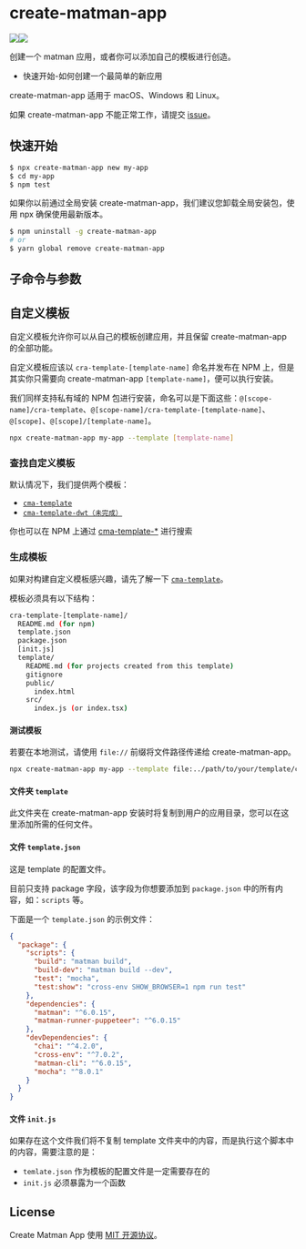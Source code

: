 # create-matman-app

![](https://img.shields.io/github/languages/top/matmanjs/create-matman-app)![](https://img.shields.io/github/license/matmanjs/create-matman-app)

创建一个 matman 应用，或者你可以添加自己的模板进行创造。

- 快速开始-如何创建一个最简单的新应用

create-matman-app 适用于 macOS、Windows 和 Linux。

如果 create-matman-app 不能正常工作，请提交 [issue](https://github.com/matmanjs/create-matman-app/issues/new)。

## 快速开始

```sh
$ npx create-matman-app new my-app
$ cd my-app
$ npm test
```

如果你以前通过全局安装 create-matman-app，我们建议您卸载全局安装包，使用 npx 确保使用最新版本。

```sh
$ npm uninstall -g create-matman-app
# or
$ yarn global remove create-matman-app
```

## 子命令与参数



## 自定义模板

自定义模板允许你可以从自己的模板创建应用，并且保留 create-matman-app 的全部功能。

自定义模板应该以 `cra-template-[template-name]` 命名并发布在 NPM 上，但是其实你只需要向 create-matman-app `[template-name]`，便可以执行安装。

我们同样支持私有域的 NPM 包进行安装，命名可以是下面这些：`@[scope-name]/cra-template`、`@[scope-name]/cra-template-[template-name]`、`@[scope]`、`@[scope]/[template-name]`。

```sh
npx create-matman-app my-app --template [template-name]
```

### 查找自定义模板

默认情况下，我们提供两个模板：

- [`cma-template`](https://github.com/matmanjs/create-matman-app/tree/master/packages/cma-template)
- [`cma-template-dwt（未完成）`](https://github.com/matmanjs/create-matman-app)

你也可以在 NPM 上通过 [cma-template-*](https://www.npmjs.com/search?q=cma-template-*) 进行搜索

### 生成模板

如果对构建自定义模板感兴趣，请先了解一下 [`cma-template`](https://github.com/matmanjs/create-matman-app/tree/master/packages/cma-template)。

模板必须具有以下结构：

```bash
cra-template-[template-name]/
  README.md (for npm)
  template.json
  package.json
  [init.js]
  template/
    README.md (for projects created from this template)
    gitignore
    public/
      index.html
    src/
      index.js (or index.tsx)
```

#### 测试模板

若要在本地测试，请使用 `file://` 前缀将文件路径传递给 create-matman-app。

```sh
npx create-matman-app my-app --template file:../path/to/your/template/cra-template-[template-name]
```

#### 文件夹 `template`

此文件夹在 create-matman-app 安装时将复制到用户的应用目录，您可以在这里添加所需的任何文件。

#### 文件 `template.json`

这是 template 的配置文件。

目前只支持 package 字段，该字段为你想要添加到 `package.json` 中的所有内容，如：`scripts` 等。

下面是一个 `template.json` 的示例文件：

```json
{
  "package": {
    "scripts": {
      "build": "matman build",
      "build-dev": "matman build --dev",
      "test": "mocha",
      "test:show": "cross-env SHOW_BROWSER=1 npm run test"
    },
    "dependencies": {
      "matman": "^6.0.15",
      "matman-runner-puppeteer": "^6.0.15"
    },
    "devDependencies": {
      "chai": "^4.2.0",
      "cross-env": "^7.0.2",
      "matman-cli": "^6.0.15",
      "mocha": "^8.0.1"
    }
  }
}
```

#### 文件 `init.js`

如果存在这个文件我们将不复制 template 文件夹中的内容，而是执行这个脚本中的内容，需要注意的是：

- `temlate.json` 作为模板的配置文件是一定需要存在的
- `init.js` 必须暴露为一个函数

## License

Create Matman App 使用 [MIT 开源协议](https://github.com/matmanjs/create-matman-app/blob/master/LICENSE)。